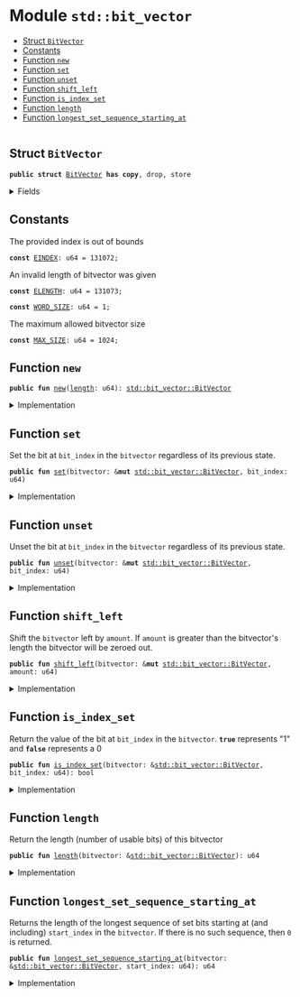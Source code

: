 
<a name="std_bit_vector"></a>

# Module `std::bit_vector`



-  [Struct `BitVector`](#std_bit_vector_BitVector)
-  [Constants](#@Constants_0)
-  [Function `new`](#std_bit_vector_new)
-  [Function `set`](#std_bit_vector_set)
-  [Function `unset`](#std_bit_vector_unset)
-  [Function `shift_left`](#std_bit_vector_shift_left)
-  [Function `is_index_set`](#std_bit_vector_is_index_set)
-  [Function `length`](#std_bit_vector_length)
-  [Function `longest_set_sequence_starting_at`](#std_bit_vector_longest_set_sequence_starting_at)


<pre><code></code></pre>



<a name="std_bit_vector_BitVector"></a>

## Struct `BitVector`



<pre><code><b>public</b> <b>struct</b> <a href="../std/bit_vector.md#std_bit_vector_BitVector">BitVector</a> <b>has</b> <b>copy</b>, drop, store
</code></pre>



<details>
<summary>Fields</summary>


<dl>
<dt>
<code><a href="../std/bit_vector.md#std_bit_vector_length">length</a>: u64</code>
</dt>
<dd>
</dd>
<dt>
<code><a href="../../bit_field/bit_field.md#bit_field_bit_field">bit_field</a>: vector&lt;bool&gt;</code>
</dt>
<dd>
</dd>
</dl>


</details>

<a name="@Constants_0"></a>

## Constants


<a name="std_bit_vector_EINDEX"></a>

The provided index is out of bounds


<pre><code><b>const</b> <a href="../std/bit_vector.md#std_bit_vector_EINDEX">EINDEX</a>: u64 = 131072;
</code></pre>



<a name="std_bit_vector_ELENGTH"></a>

An invalid length of bitvector was given


<pre><code><b>const</b> <a href="../std/bit_vector.md#std_bit_vector_ELENGTH">ELENGTH</a>: u64 = 131073;
</code></pre>



<a name="std_bit_vector_WORD_SIZE"></a>



<pre><code><b>const</b> <a href="../std/bit_vector.md#std_bit_vector_WORD_SIZE">WORD_SIZE</a>: u64 = 1;
</code></pre>



<a name="std_bit_vector_MAX_SIZE"></a>

The maximum allowed bitvector size


<pre><code><b>const</b> <a href="../std/bit_vector.md#std_bit_vector_MAX_SIZE">MAX_SIZE</a>: u64 = 1024;
</code></pre>



<a name="std_bit_vector_new"></a>

## Function `new`



<pre><code><b>public</b> <b>fun</b> <a href="../std/bit_vector.md#std_bit_vector_new">new</a>(<a href="../std/bit_vector.md#std_bit_vector_length">length</a>: u64): <a href="../std/bit_vector.md#std_bit_vector_BitVector">std::bit_vector::BitVector</a>
</code></pre>



<details>
<summary>Implementation</summary>


<pre><code><b>public</b> <b>fun</b> <a href="../std/bit_vector.md#std_bit_vector_new">new</a>(<a href="../std/bit_vector.md#std_bit_vector_length">length</a>: u64): <a href="../std/bit_vector.md#std_bit_vector_BitVector">BitVector</a> {
    <b>assert</b>!(<a href="../std/bit_vector.md#std_bit_vector_length">length</a> &gt; 0, <a href="../std/bit_vector.md#std_bit_vector_ELENGTH">ELENGTH</a>);
    <b>assert</b>!(<a href="../std/bit_vector.md#std_bit_vector_length">length</a> &lt; <a href="../std/bit_vector.md#std_bit_vector_MAX_SIZE">MAX_SIZE</a>, <a href="../std/bit_vector.md#std_bit_vector_ELENGTH">ELENGTH</a>);
    <b>let</b> <b>mut</b> counter = 0;
    <b>let</b> <b>mut</b> <a href="../../bit_field/bit_field.md#bit_field_bit_field">bit_field</a> = vector::empty();
    <b>while</b> (counter &lt; <a href="../std/bit_vector.md#std_bit_vector_length">length</a>) {
        <a href="../../bit_field/bit_field.md#bit_field_bit_field">bit_field</a>.push_back(<b>false</b>);
        counter = counter + 1;
    };
    <a href="../std/bit_vector.md#std_bit_vector_BitVector">BitVector</a> {
        <a href="../std/bit_vector.md#std_bit_vector_length">length</a>,
        <a href="../../bit_field/bit_field.md#bit_field_bit_field">bit_field</a>,
    }
}
</code></pre>



</details>

<a name="std_bit_vector_set"></a>

## Function `set`

Set the bit at <code>bit_index</code> in the <code>bitvector</code> regardless of its previous state.


<pre><code><b>public</b> <b>fun</b> <a href="../std/bit_vector.md#std_bit_vector_set">set</a>(bitvector: &<b>mut</b> <a href="../std/bit_vector.md#std_bit_vector_BitVector">std::bit_vector::BitVector</a>, bit_index: u64)
</code></pre>



<details>
<summary>Implementation</summary>


<pre><code><b>public</b> <b>fun</b> <a href="../std/bit_vector.md#std_bit_vector_set">set</a>(bitvector: &<b>mut</b> <a href="../std/bit_vector.md#std_bit_vector_BitVector">BitVector</a>, bit_index: u64) {
    <b>assert</b>!(bit_index &lt; bitvector.<a href="../../bit_field/bit_field.md#bit_field_bit_field">bit_field</a>.<a href="../std/bit_vector.md#std_bit_vector_length">length</a>(), <a href="../std/bit_vector.md#std_bit_vector_EINDEX">EINDEX</a>);
    <b>let</b> x = &<b>mut</b> bitvector.<a href="../../bit_field/bit_field.md#bit_field_bit_field">bit_field</a>[bit_index];
    *x = <b>true</b>;
}
</code></pre>



</details>

<a name="std_bit_vector_unset"></a>

## Function `unset`

Unset the bit at <code>bit_index</code> in the <code>bitvector</code> regardless of its previous state.


<pre><code><b>public</b> <b>fun</b> <a href="../std/bit_vector.md#std_bit_vector_unset">unset</a>(bitvector: &<b>mut</b> <a href="../std/bit_vector.md#std_bit_vector_BitVector">std::bit_vector::BitVector</a>, bit_index: u64)
</code></pre>



<details>
<summary>Implementation</summary>


<pre><code><b>public</b> <b>fun</b> <a href="../std/bit_vector.md#std_bit_vector_unset">unset</a>(bitvector: &<b>mut</b> <a href="../std/bit_vector.md#std_bit_vector_BitVector">BitVector</a>, bit_index: u64) {
    <b>assert</b>!(bit_index &lt; bitvector.<a href="../../bit_field/bit_field.md#bit_field_bit_field">bit_field</a>.<a href="../std/bit_vector.md#std_bit_vector_length">length</a>(), <a href="../std/bit_vector.md#std_bit_vector_EINDEX">EINDEX</a>);
    <b>let</b> x = &<b>mut</b> bitvector.<a href="../../bit_field/bit_field.md#bit_field_bit_field">bit_field</a>[bit_index];
    *x = <b>false</b>;
}
</code></pre>



</details>

<a name="std_bit_vector_shift_left"></a>

## Function `shift_left`

Shift the <code>bitvector</code> left by <code>amount</code>. If <code>amount</code> is greater than the
bitvector's length the bitvector will be zeroed out.


<pre><code><b>public</b> <b>fun</b> <a href="../std/bit_vector.md#std_bit_vector_shift_left">shift_left</a>(bitvector: &<b>mut</b> <a href="../std/bit_vector.md#std_bit_vector_BitVector">std::bit_vector::BitVector</a>, amount: u64)
</code></pre>



<details>
<summary>Implementation</summary>


<pre><code><b>public</b> <b>fun</b> <a href="../std/bit_vector.md#std_bit_vector_shift_left">shift_left</a>(bitvector: &<b>mut</b> <a href="../std/bit_vector.md#std_bit_vector_BitVector">BitVector</a>, amount: u64) {
    <b>if</b> (amount &gt;= bitvector.<a href="../std/bit_vector.md#std_bit_vector_length">length</a>) {
        <b>let</b> len = bitvector.<a href="../../bit_field/bit_field.md#bit_field_bit_field">bit_field</a>.<a href="../std/bit_vector.md#std_bit_vector_length">length</a>();
        <b>let</b> <b>mut</b> i = 0;
        <b>while</b> (i &lt; len) {
            <b>let</b> elem = &<b>mut</b> bitvector.<a href="../../bit_field/bit_field.md#bit_field_bit_field">bit_field</a>[i];
            *elem = <b>false</b>;
            i = i + 1;
        };
    } <b>else</b> {
        <b>let</b> <b>mut</b> i = amount;
        <b>while</b> (i &lt; bitvector.<a href="../std/bit_vector.md#std_bit_vector_length">length</a>) {
            <b>if</b> (bitvector.<a href="../std/bit_vector.md#std_bit_vector_is_index_set">is_index_set</a>(i)) bitvector.<a href="../std/bit_vector.md#std_bit_vector_set">set</a>(i - amount)
            <b>else</b> bitvector.<a href="../std/bit_vector.md#std_bit_vector_unset">unset</a>(i - amount);
            i = i + 1;
        };
        i = bitvector.<a href="../std/bit_vector.md#std_bit_vector_length">length</a> - amount;
        <b>while</b> (i &lt; bitvector.<a href="../std/bit_vector.md#std_bit_vector_length">length</a>) {
            <a href="../std/bit_vector.md#std_bit_vector_unset">unset</a>(bitvector, i);
            i = i + 1;
        };
    }
}
</code></pre>



</details>

<a name="std_bit_vector_is_index_set"></a>

## Function `is_index_set`

Return the value of the bit at <code>bit_index</code> in the <code>bitvector</code>. <code><b>true</b></code>
represents "1" and <code><b>false</b></code> represents a 0


<pre><code><b>public</b> <b>fun</b> <a href="../std/bit_vector.md#std_bit_vector_is_index_set">is_index_set</a>(bitvector: &<a href="../std/bit_vector.md#std_bit_vector_BitVector">std::bit_vector::BitVector</a>, bit_index: u64): bool
</code></pre>



<details>
<summary>Implementation</summary>


<pre><code><b>public</b> <b>fun</b> <a href="../std/bit_vector.md#std_bit_vector_is_index_set">is_index_set</a>(bitvector: &<a href="../std/bit_vector.md#std_bit_vector_BitVector">BitVector</a>, bit_index: u64): bool {
    <b>assert</b>!(bit_index &lt; bitvector.<a href="../../bit_field/bit_field.md#bit_field_bit_field">bit_field</a>.<a href="../std/bit_vector.md#std_bit_vector_length">length</a>(), <a href="../std/bit_vector.md#std_bit_vector_EINDEX">EINDEX</a>);
    bitvector.<a href="../../bit_field/bit_field.md#bit_field_bit_field">bit_field</a>[bit_index]
}
</code></pre>



</details>

<a name="std_bit_vector_length"></a>

## Function `length`

Return the length (number of usable bits) of this bitvector


<pre><code><b>public</b> <b>fun</b> <a href="../std/bit_vector.md#std_bit_vector_length">length</a>(bitvector: &<a href="../std/bit_vector.md#std_bit_vector_BitVector">std::bit_vector::BitVector</a>): u64
</code></pre>



<details>
<summary>Implementation</summary>


<pre><code><b>public</b> <b>fun</b> <a href="../std/bit_vector.md#std_bit_vector_length">length</a>(bitvector: &<a href="../std/bit_vector.md#std_bit_vector_BitVector">BitVector</a>): u64 {
    bitvector.<a href="../../bit_field/bit_field.md#bit_field_bit_field">bit_field</a>.<a href="../std/bit_vector.md#std_bit_vector_length">length</a>()
}
</code></pre>



</details>

<a name="std_bit_vector_longest_set_sequence_starting_at"></a>

## Function `longest_set_sequence_starting_at`

Returns the length of the longest sequence of set bits starting at (and
including) <code>start_index</code> in the <code>bitvector</code>. If there is no such
sequence, then <code>0</code> is returned.


<pre><code><b>public</b> <b>fun</b> <a href="../std/bit_vector.md#std_bit_vector_longest_set_sequence_starting_at">longest_set_sequence_starting_at</a>(bitvector: &<a href="../std/bit_vector.md#std_bit_vector_BitVector">std::bit_vector::BitVector</a>, start_index: u64): u64
</code></pre>



<details>
<summary>Implementation</summary>


<pre><code><b>public</b> <b>fun</b> <a href="../std/bit_vector.md#std_bit_vector_longest_set_sequence_starting_at">longest_set_sequence_starting_at</a>(bitvector: &<a href="../std/bit_vector.md#std_bit_vector_BitVector">BitVector</a>, start_index: u64): u64 {
    <b>assert</b>!(start_index &lt; bitvector.<a href="../std/bit_vector.md#std_bit_vector_length">length</a>, <a href="../std/bit_vector.md#std_bit_vector_EINDEX">EINDEX</a>);
    <b>let</b> <b>mut</b> index = start_index;
    // Find the greatest index in the vector such that all indices less than it are <a href="../std/bit_vector.md#std_bit_vector_set">set</a>.
    <b>while</b> (index &lt; bitvector.<a href="../std/bit_vector.md#std_bit_vector_length">length</a>) {
        <b>if</b> (!bitvector.<a href="../std/bit_vector.md#std_bit_vector_is_index_set">is_index_set</a>(index)) <b>break</b>;
        index = index + 1;
    };
    index - start_index
}
</code></pre>



</details>
